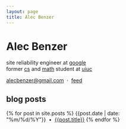 ```yaml
---
layout: page
title: Alec Benzer
---
```

# Alec Benzer

site reliability engineer at [google]  
former [cs] and [math] student at [uiuc]

[alecbenzer@gmail.com](mailto:alecbenzer@gmail.com)&nbsp;&nbsp;&middot;&nbsp;&nbsp;[feed](/feed.xml)

## blog posts

{% for post in site.posts %}
{{post.date | date: "%m/%d/%Y"}}&nbsp;&nbsp;•&nbsp;&nbsp;[{{post.title}}]({{post.url}})
{% endfor %}

[google]: http://google.com/about/company
[cs]: http://cs.uiuc.edu
[math]: http://math.uiuc.edu
[uiuc]: http://uiuc.edu
